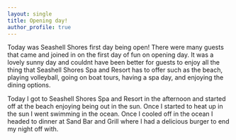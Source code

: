 ```yaml
---
layout: single
title: Opening day!
author_profile: true
---
```


Today was Seashell Shores first day being open!  There were many guests that came and joined in on the first day of fun on opening day.  It was a lovely sunny day and couldnt have been better for guests to enjoy all the thing that Seashell Shores Spa and Resort has to offer such as the beach, playing volleyball, going on boat tours, having a spa day, and enjoying the dining options.

Today I got to Seashell Shores Spa and Resort in the afternoon and started off at the beach enjoying being out in the sun.  Once I started to heat up in the sun I went swimming in the ocean.  Once I cooled off in the ocean I headed to dinner at Sand Bar and Grill where I had a delicious burger to end my night off with.  